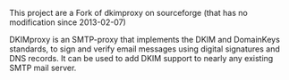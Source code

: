 This project are a Fork of dkimproxy on sourceforge (that has no modification since 2013-02-07)

DKIMproxy is an SMTP-proxy that implements the DKIM and DomainKeys standards, 
to sign and verify email messages using digital signatures and DNS records. 
It can be used to add DKIM support to nearly any existing SMTP mail server.
